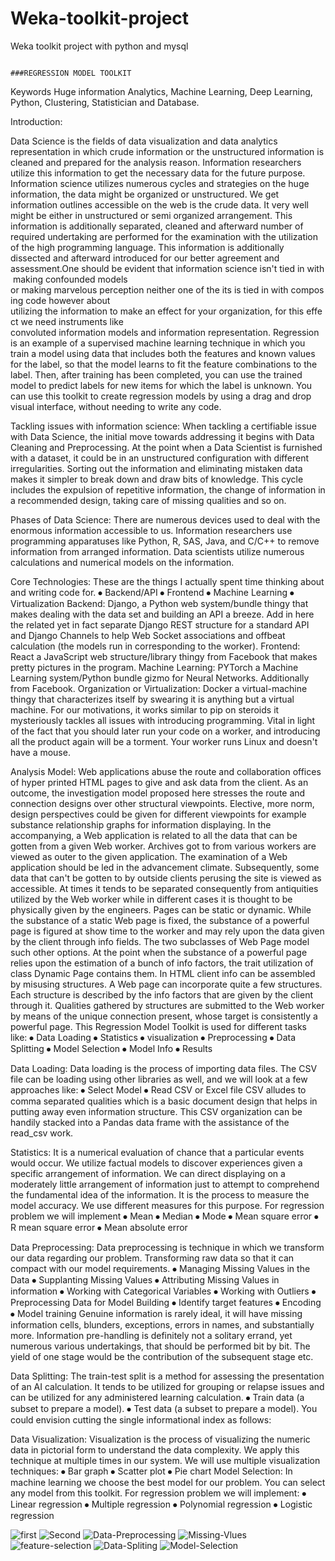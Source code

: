 # Weka-toolkit-project
Weka toolkit project with python and mysql

                                                                        ###REGRESSION MODEL TOOLKIT

Keywords
Huge information Analytics, Machine Learning, Deep Learning, Python, Clustering, Statistician and Database.

Introduction:

Data Science is the fields of data visualization and data analytics representation in which crude information or the unstructured information is cleaned and prepared for the analysis reason. Information researchers utilize this information to get the necessary data for the future purpose. Information science utilizes numerous cycles and strategies on the huge information, the data might be organized or unstructured. We get information outlines accessible on the web is the crude data. It very well might be either in unstructured or semi organized arrangement. This information is additionally separated, cleaned and afterward number of required undertaking are performed for the examination with the utilization of the high programming language. This information is additionally dissected and afterward introduced for our better agreement and assessment.One should be evident that information science isn't tied in with making confounded models   or making marvelous perception neither one of the its is tied in with composing code however about          utilizing the information to make an effect for your organization, for this effect we need instruments like   convoluted information models and information representation. Regression is an example of a supervised machine learning technique in which you train a model using data that includes both the features and known values for the label, so that the model learns to fit the feature combinations to the label. Then, after training has been completed, you can use the trained model to predict labels for new items for which the label is unknown. You can use this toolkit to create regression models by using a drag and drop visual interface, without needing to write any code.

Tackling issues with information science:
When tackling a certifiable issue with Data Science, the initial move towards addressing it begins with Data Cleaning and Preprocessing. At the point when a Data Scientist is furnished with a dataset, it could be in an unstructured configuration with different irregularities. Sorting out the information and eliminating mistaken data makes it simpler to break down and draw bits of knowledge. This cycle includes the expulsion of repetitive information, the change of information in a recommended design, taking care of missing qualities and so on.

Phases of Data Science:
There are numerous devices used to deal with the enormous information accessible to us. Information researchers use programming apparatuses like Python, R, SAS, Java, and C/C++ to remove information from arranged information. Data scientists utilize numerous calculations and numerical models on the information.

Core Technologies:
These are the things I actually spent time thinking about and writing code for.
⦁	Backend/API
⦁	Frontend
⦁	Machine Learning
⦁	Virtualization
Backend: Django, a Python web system/bundle thingy that makes dealing with the data set and building an API a breeze. Add in here the related yet in fact separate Django REST structure for a standard API and Django Channels to help Web Socket associations and offbeat calculation (the models run in corresponding to the worker). 
Frontend: React a JavaScript web structure/library thingy from Facebook that makes pretty pictures in the program. 
Machine Learning: PYTorch a Machine Learning system/Python bundle gizmo for Neural Networks. Additionally from Facebook. 
Organization or Virtualization: Docker a virtual-machine thingy that characterizes itself by swearing it is anything but a virtual machine. For our motivations, it works similar to pip on steroids it mysteriously tackles all issues with introducing programming. 
Vital in light of the fact that you should later run your code on a worker, and introducing all the product again will be a torment. Your worker runs Linux and doesn't have a mouse.

Analysis Model:
Web applications abuse the route and collaboration offices of hyper printed HTML pages to give and ask data from the client. As an outcome, the investigation model proposed here stresses the route and connection designs over other structural viewpoints. Elective, more norm, design perspectives could be given for different viewpoints for example substance relationship graphs for information displaying. In the accompanying, a Web application is related to all the data that can be gotten from a given Web worker. Archives got to from various workers are viewed as outer to the given application. The examination of a Web application should be led in the advancement climate. Subsequently, some data that can't be gotten to by outside clients perusing the site is viewed as accessible. At times it tends to be separated consequently from antiquities utilized by the Web worker while in different cases it is thought to be physically given by the engineers. Pages can be static or dynamic. While the substance of a static Web page is fixed, the substance of a powerful page is figured at show time to the worker and may rely upon the data given by the client through info fields. The two subclasses of Web Page model such other options. At the point when the substance of a powerful page relies upon the estimation of a bunch of info factors, the trait utilization of class Dynamic Page contains them. In HTML client info can be assembled by misusing structures. A Web page can incorporate quite a few structures. Each structure is described by the info factors that are given by the client through it. Qualities gathered by structures are submitted to the Web worker by means of the unique connection present, whose target is consistently a powerful page.
This Regression Model Toolkit is used for different tasks like:
⦁	Data Loading
⦁	Statistics
⦁	visualization
⦁	Preprocessing
⦁	Data Splitting
⦁	Model Selection
⦁	Model Info
⦁	Results

Data Loading:
Data loading is the process of importing data files. The CSV file can be loading using other libraries as well, and we will look at a few approaches like:
⦁	Select Model
⦁	Read CSV or Excel file
CSV alludes to comma separated qualities which is a basic document design that helps in putting away even information structure. This CSV organization can be handily stacked into a Pandas data frame with the assistance of the read_csv work.

Statistics:
It is a numerical evaluation of chance that a particular events would occur. We utilize factual models to discover experiences given a specific arrangement of information. We can direct displaying on a moderately little arrangement of information just to attempt to comprehend the fundamental idea of the information. It is the process to measure the model accuracy. We use different measures for this purpose. For regression problem we will implement
⦁	Mean
⦁	Median
⦁	Mode
⦁	Mean square error
⦁	R mean square error
⦁	Mean absolute error

Data Preprocessing:
Data preprocessing is technique in which we transform our data regarding our problem. Transforming raw data so that it can compact with our model requirements.
⦁	Managing Missing Values in the Data 
⦁	Supplanting Missing Values 
⦁	Attributing Missing Values in information 
⦁	Working with Categorical Variables 
⦁	Working with Outliers 
⦁	Preprocessing Data for Model Building
⦁	Identify target features
⦁	Encoding
⦁	Model training
Genuine information is rarely ideal, it will have missing information cells, blunders, exceptions, errors in names, and substantially more. Information pre-handling is definitely not a solitary errand, yet numerous various undertakings, that should be performed bit by bit. The yield of one stage would be the contribution of the subsequent stage etc.

Data Splitting:
The train-test split is a method for assessing the presentation of an AI calculation. It tends to be utilized for grouping or relapse issues and can be utilized for any administered learning calculation.
⦁	Train data (a subset to prepare a model).
⦁	Test data (a subset to prepare a model).
You could envision cutting the single informational index as follows:

Data Visualization:
Visualization is the process of visualizing the numeric data in pictorial form to understand the data complexity. We apply this technique at multiple times in our system. We will use multiple visualization techniques:
⦁	Bar graph
⦁	Scatter plot
⦁	Pie chart
Model Selection:
In machine learning we choose the best model for our problem. You can select any model from this toolkit. For regression problem we will implement:
⦁	Linear regression
⦁	Multiple regression
⦁	Polynomial regression
⦁	Logistic regression

![first](https://user-images.githubusercontent.com/82101704/115679823-674fa380-a36c-11eb-9aba-58f69e81f536.png)
![Second](https://user-images.githubusercontent.com/82101704/115680693-3b80ed80-a36d-11eb-831f-38ae8b7b932f.png)
![Data-Preprocessing](https://user-images.githubusercontent.com/82101704/115680761-4c316380-a36d-11eb-83b4-5b981753f5d3.png)
![Missing-Vlues](https://user-images.githubusercontent.com/82101704/115680799-55bacb80-a36d-11eb-9065-d0b35ba3d43c.png)
![feature-selection](https://user-images.githubusercontent.com/82101704/115680958-7d119880-a36d-11eb-9c20-acc0fcbb035a.png)
![Data-Spliting](https://user-images.githubusercontent.com/82101704/115680997-87cc2d80-a36d-11eb-9c0f-b5727917ccb7.png)
![Model-Selection](https://user-images.githubusercontent.com/82101704/115681037-931f5900-a36d-11eb-915f-0ae257e9352c.png)

